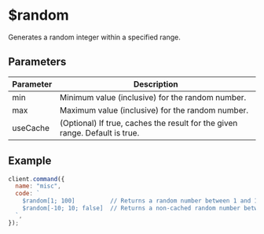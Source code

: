 # $random

Generates a random integer within a specified range.

## Parameters

| Parameter | Description                                                                 |
| --------- | --------------------------------------------------------------------------- |
| min       | Minimum value (inclusive) for the random number.                            |
| max       | Maximum value (inclusive) for the random number.                            |
| useCache  | (Optional) If true, caches the result for the given range. Default is true. |

## Example

```js
client.command({
  name: "misc",
  code: `
    $random[1; 100]          // Returns a random number between 1 and 100
    $random[-10; 10; false]  // Returns a non-cached random number between -10 and 10
  `,
});
```
